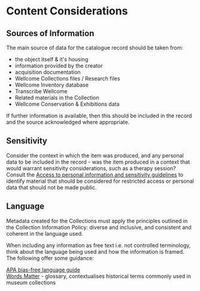 # Content Considerations

## Sources of Information

The main source of data for the catalogue record should be taken from:

* the object itself & it's housing
* information provided by the creator
* acquisition documentation
* Wellcome Collections files / Research files
* Wellcome Inventory database
* Transcribe Wellcome
* Related materials in the Collection
* Wellcome Conservation & Exhibitions data

If further information is available, then this should be included in the record and the source acknowledged where appropriate.

## Sensitivity

Consider the context in which the item was produced, and any personal data to be included in the record - was the item produced in a context that would warrant sensitivity considerations, such as a therapy session? Consult the [Access to personal information and sensitivity guidelines](https://docs.wellcomecollection.org/sensitivity-and-access-procedures/MlCudwyUwusoQqpgXspq/) to identify material that should be considered for restricted access or personal data that should not be made public.

## Language

Metadata created for the Collections must apply the principles outlined in the Collection Information Policy: diverse and inclusive, and consistent and coherent in the language used.

When including any information as free text i.e. not controlled terminology, think about the language being used and how the information is framed. The following offer some guidance:

[APA bias-free language guide](https://apastyle.apa.org/style-grammar-guidelines/bias-free-language)\
[Words Matter](https://www.tropenmuseum.nl/en/about-tropenmuseum/words-matter-publication) - glossary, contextualises historical terms commonly used in museum collections
